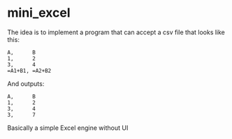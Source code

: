 # mini_excel

The idea is to implement a program that can accept a csv file that looks like this:
```CSV
A,      B
1,      2
3,      4
=A1+B1, =A2+B2
```

And outputs:
```CSV
A,      B
1,      2
3,      4
3,      7
```

Basically a simple Excel engine without UI